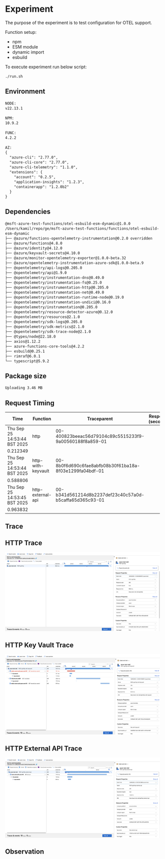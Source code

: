 # Experiment

The purpose of the experiment is to test configuration for OTEL support.

Function setup:
- npm
- ESM module
- dynamic import
- esbuild

To execute experiment run below script:
```shell
./run.sh
```

## Environment

```text
NODE:
v22.13.1

NPM:
10.9.2

FUNC:
4.2.2

AZ:
{
  "azure-cli": "2.77.0",
  "azure-cli-core": "2.77.0",
  "azure-cli-telemetry": "1.1.0",
  "extensions": {
    "account": "0.2.5",
    "application-insights": "1.2.3",
    "containerapp": "1.2.0b2"
  }
}
```

## Dependencies

```text
@msft-azure-test-functions/otel-esbuild-esm-dynamic@1.0.0 /Users/kamil/repo/ge/msft-azure-test-functions/functions/otel-esbuild-esm-dynamic
├── @azure/functions-opentelemetry-instrumentation@0.2.0 overridden
├── @azure/functions@4.8.0
├── @azure/identity@4.12.0
├── @azure/keyvault-secrets@4.10.0
├── @azure/monitor-opentelemetry-exporter@1.0.0-beta.32
├── @azure/opentelemetry-instrumentation-azure-sdk@1.0.0-beta.9
├── @opentelemetry/api-logs@0.205.0
├── @opentelemetry/api@1.9.0
├── @opentelemetry/instrumentation-dns@0.49.0
├── @opentelemetry/instrumentation-fs@0.25.0
├── @opentelemetry/instrumentation-http@0.205.0
├── @opentelemetry/instrumentation-net@0.49.0
├── @opentelemetry/instrumentation-runtime-node@0.19.0
├── @opentelemetry/instrumentation-undici@0.16.0
├── @opentelemetry/instrumentation@0.205.0
├── @opentelemetry/resource-detector-azure@0.12.0
├── @opentelemetry/resources@2.1.0
├── @opentelemetry/sdk-logs@0.205.0
├── @opentelemetry/sdk-metrics@2.1.0
├── @opentelemetry/sdk-trace-node@2.1.0
├── @types/node@22.18.0
├── axios@1.12.2
├── azure-functions-core-tools@4.2.2
├── esbuild@0.25.1
├── rimraf@6.0.1
└── typescript@5.9.2

```
## Package size

```text
Uploading 3.46 MB
```

## Request Timing

| Time | Function | Traceparent | Response (seconds) |
|---|---|---|---|
| Thu Sep 25 14:53:44 BST 2025 | http | 00-400823beeac56d79104c89c5515233f9-9a00560188f8a859-01
 | 0.212349 |
| Thu Sep 25 14:53:44 BST 2025 | http-with-keyvault | 00-8b0f6d690c6fae8abfb08b30f61ba18a-8f03e1299fa04bdf-01
 | 0.588806 |
| Thu Sep 25 14:53:45 BST 2025 | http-external-api | 00-b341d561214d8b2237def23c40c57a0d-b5caffa65d365c93-01
 | 0.963832 |

## Trace

## HTTP Trace

![HTTP](assets/http.png)

## HTTP Key Vault Trace

![HTTP Key Vault](assets/http-with-keyvault.png)

## HTTP External API Trace

![HTTP External API](assets/http-external-api.png)

## Observation

